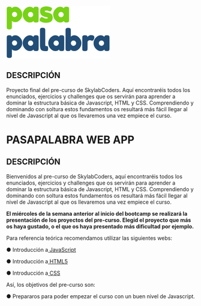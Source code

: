 

![logo](logo_pasapalabra5.svg)


## DESCRIPCIÓN

Proyecto final del pre-curso de SkylabCoders. Aquí encontraréis todos los enunciados, ejercicios y challenges que os servirán para aprender a dominar la estructura básica de Javascript, HTML y CSS. Comprendiendo y dominando con soltura estos fundamentos os resultará más fácil llegar al nivel de Javascript al que os llevaremos una vez empiece el curso.

# PASAPALABRA WEB APP

## DESCRIPCIÓN

Bienvenidos al pre-curso de SkylabCoders, aquí encontraréis todos los enunciados, ejercicios y challenges que os servirán para aprender a dominar la estructura básica de Javascript, HTML y CSS. Comprendiendo y dominando con soltura estos fundamentos os resultará más fácil llegar al nivel de Javascript al que os llevaremos una vez empiece el curso.

<strong>El miércoles de la semana anterior al inicio del bootcamp se realizará la presentación de los proyectos del pre-curso. Elegid el proyecto que más os haya gustado, o el que os haya presentado más dificultad por ejemplo.</strong>

Para referencia teórica recomendamos utilizar las siguientes webs:

● Introducción a[ JavaScript](https://lenguajejs.com/p/javascript/)

● Introducción a[ HTML5](https://lenguajehtml.com/p/html/)

● Introducción a[ CSS](https://lenguajecss.com/p/css/)

Así, los objetivos del pre-curso son:

● Prepararos para poder empezar el curso con un buen nivel de Javascript.
